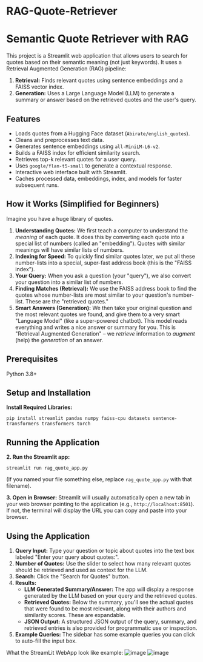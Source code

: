 # RAG-Quote-Retriever
# Semantic Quote Retriever with RAG

This project is a Streamlit web application that allows users to search for quotes based on their semantic meaning (not just keywords). It uses a Retrieval Augmented Generation (RAG) pipeline:

1. **Retrieval:** Finds relevant quotes using sentence embeddings and a FAISS vector index.
2. **Generation:** Uses a Large Language Model (LLM) to generate a summary or answer based on the retrieved quotes and the user's query.

## Features

- Loads quotes from a Hugging Face dataset (`Abirate/english_quotes`).
- Cleans and preprocesses text data.
- Generates sentence embeddings using `all-MiniLM-L6-v2`.
- Builds a FAISS index for efficient similarity search.
- Retrieves top-k relevant quotes for a user query.
- Uses `google/flan-t5-small` to generate a contextual response.
- Interactive web interface built with Streamlit.
- Caches processed data, embeddings, index, and models for faster subsequent runs.

## How it Works (Simplified for Beginners)

Imagine you have a huge library of quotes.

1. **Understanding Quotes:** We first teach a computer to understand the *meaning* of each quote. It does this by converting each quote into a special list of numbers (called an "embedding"). Quotes with similar meanings will have similar lists of numbers.
2. **Indexing for Speed:** To quickly find similar quotes later, we put all these number-lists into a special, super-fast address book (this is the "FAISS index").
3. **Your Query:** When you ask a question (your "query"), we also convert your question into a similar list of numbers.
4. **Finding Matches (Retrieval):** We use the FAISS address book to find the quotes whose number-lists are most similar to your question's number-list. These are the "retrieved quotes."
5. **Smart Answers (Generation):** We then take your original question and the most relevant quotes we found, and give them to a very smart "Language Model" (like a super-powered chatbot). This model reads everything and writes a nice answer or summary for you. This is "Retrieval Augmented Generation" – we *retrieve* information to *augment* (help) the *generation* of an answer.

## Prerequisites

Python 3.8+

## Setup and Installation

**Install Required Libraries:**
```
pip install streamlit pandas numpy faiss-cpu datasets sentence-transformers transformers torch

```

## Running the Application

**2. Run the Streamlit app:**
```
streamlit run rag_quote_app.py

```

(If you named your file something else, replace `rag_quote_app.py` with that filename).

**3. Open in Browser:**
Streamlit will usually automatically open a new tab in your web browser pointing to the application (e.g., `http://localhost:8501`). 
If not, the terminal will display the URL you can copy and paste into your browser.

## Using the Application

1. **Query Input:** Type your question or topic about quotes into the text box labeled "Enter your query about quotes:".
2. **Number of Quotes:** Use the slider to select how many relevant quotes should be retrieved and used as context for the LLM.
3. **Search:** Click the "Search for Quotes" button.
4. **Results:**
    - **LLM Generated Summary/Answer:** The app will display a response generated by the LLM based on your query and the retrieved quotes.
    - **Retrieved Quotes:** Below the summary, you'll see the actual quotes that were found to be most relevant, along with their authors and similarity scores. These are expandable.
    - **JSON Output:** A structured JSON output of the query, summary, and retrieved entries is also provided for programmatic use or inspection.
5. **Example Queries:** The sidebar has some example queries you can click to auto-fill the input box.


What the StreamLit WebApp look like example:
![image](https://github.com/user-attachments/assets/1ed864f0-ba7f-40d5-af32-710a4d2083fd)
![image](https://github.com/user-attachments/assets/13b08739-0687-4f2f-9967-54a9b5d6f1e3)
